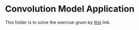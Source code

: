 # Convolution Model Application

This folder is to solve the exercise given by [this] link.

[this]: <https://drive.google.com/drive/folders/1cyW5YrrWzUWr3HS2TChCtJs9W6ULbjIF>